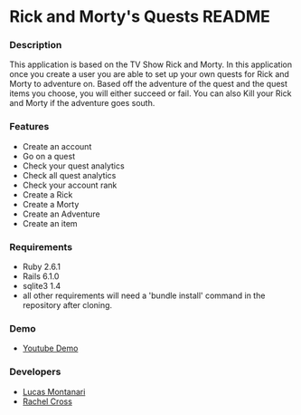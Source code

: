 # Rick and Morty's Quests README

### Description
This application is based on the TV Show Rick and Morty. In this application once you create a user you are able to 
set up your own quests for Rick and Morty to adventure on. Based off the adventure of the quest and the quest items 
you choose, you will either succeed or fail. You can also Kill your Rick and Morty if the adventure goes south.

### Features
* Create an account
* Go on a quest
* Check your quest analytics
* Check all quest analytics
* Check your account rank
* Create a Rick
* Create a Morty
* Create an Adventure
* Create an item

### Requirements
* Ruby 2.6.1
* Rails 6.1.0
* sqlite3 1.4
* all other requirements will need a 'bundle install' command in the repository after cloning.

### Demo
* [Youtube Demo](https://www.youtube.com/watch?v=IFVp9vNvVL8&feature=youtu.be)

### Developers
* [Lucas Montanari](https://github.com/Lmontanari20)
* [Rachel Cross](https://github.com/racross1)
